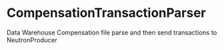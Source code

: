 # CompensationTransactionParser
Data Warehouse Compensation file parse and then send transactions to NeutronProducer
